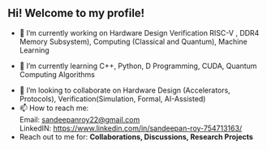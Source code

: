 ## Hi! Welcome to my profile!
- 🔭 I’m currently working on Hardware Design Verification RISC-V , DDR4 Memory Subsystem), Computing (Classical and Quantum), Machine Learning
* 🌱 I’m currently learning C++, Python, D Programming, CUDA, Quantum Computing Algorithms
+ 👯 I’m looking to collaborate on Hardware Design (Accelerators, Protocols), Verification(Simulation, Formal, AI-Assisted)
+ 📫 How to reach me: </br> Email: sandeepanroy22@gmail.com </br> LinkedIN: https://www.linkedin.com/in/sandeepan-roy-754713163/
+ Reach out to me for: **Collaborations, Discussions, Research Projects**
<!--
**Sandeepan26/Sandeepan26** is a ✨ _special_ ✨ repository because its `README.md` (this file) appears on your GitHub profile.

Here are some ideas to get you started:
Hi there 👋
## 🔭 I’m currently working on Hardware Design Verification, Computing(Classical and Quantum), Machine Learning
- 🌱 I’m currently learning C++, Python, D Porgramming, CUDA to reach intermediate level of skills
- 👯 I’m looking to collaborate on Hardware Design (Accelerators, Protocols), Verification(Simulation, Formal, AI-Assisted)
- 🤔 I’m looking for help with ...
- 💬 Ask me about ...
- 📫 How to reach me: Email: sandeepanroy22@gmail.com
- 😄 Pronouns: ...
- ⚡ Fun fact: ...
-->
